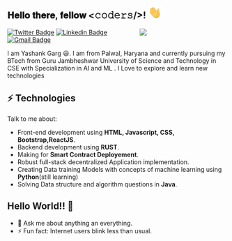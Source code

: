 <h2> 𝐇𝐞𝐥𝐥𝐨 𝐭𝐡𝐞𝐫𝐞, 𝐟𝐞𝐥𝐥𝐨𝐰 <𝚌𝚘𝚍𝚎𝚛𝚜/>! <img src="https://raw.githubusercontent.com/ABSphreak/ABSphreak/master/gifs/Hi.gif" width="30px"></h2>

<img align='right' src='https://user-images.githubusercontent.com/5713670/87202985-820dcb80-c2b6-11ea-9f56-7ec461c497c3.gif' width='200"'>

[![Twitter Badge](https://img.shields.io/badge/-@YashankGarg-1ca0f1?style=flat-square&labelColor=1ca0f1&logo=twitter&logoColor=white&link=https://twitter.com/YashankGarg)](https://twitter.com/YashankGarg) [![Linkedin Badge](https://img.shields.io/badge/-yashankgarg-blue?style=flat-square&logo=Linkedin&logoColor=white&link=https://www.linkedin.com/in/yashankgarg/)](https://www.linkedin.com/in/yashankgarg/)
[![Gmail Badge](https://img.shields.io/badge/-yashankgarg04@gmail.com-c14438?style=flat-square&logo=Gmail&logoColor=white&link=mailto:mailharshkhatri@gmail.com)](mailto:yashankgarg04@gmail.com)

I am Yashank Garg 😃. I am from Palwal, Haryana and currently pursuing my BTech from Guru Jambheshwar University of Science and Technology in CSE with Specialization in AI and ML . I Love to explore and learn new technologies
## ⚡ Technologies
Talk to me about:
- Front-end development using **HTML, Javascript, CSS, Bootstrap,ReactJS**.
- Backend development using **RUST**.
- Making for **Smart Contract Deployement**.
- Robust full-stack decentralized Application implementation.
- Creating Data training Models with concepts of machine learning using **Python**(still learning)
- Solving Data structure and algorithm questions in **Java**.
## Hello World!! 🤔
- 💬 Ask me about anything an everything.
- ⚡ Fun fact: Internet users blink less than usual.

<!-- ![Yashank's github stats](https://github-readme-stats.vercel.app/api?username=YashankGarg04&hide=["issues"]&show_icons=true) -->

